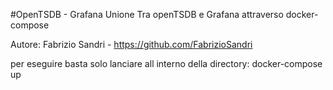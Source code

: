 #OpenTSDB - Grafana
Unione Tra openTSDB e Grafana attraverso docker-compose

Autore: Fabrizio Sandri  - https://github.com/FabrizioSandri


per eseguire basta solo lanciare all interno della directory:
docker-compose up 